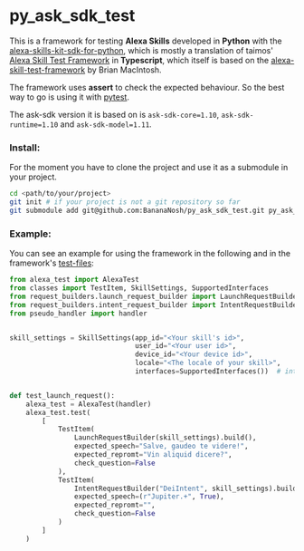 # py_ask_sdk_test

This is a framework for testing **Alexa Skills** developed in **Python** with the [alexa-skills-kit-sdk-for-python](https://github.com/alexa/alexa-skills-kit-sdk-for-python), which is mostly a translation of taimos' [Alexa Skill Test Framework](https://github.com/taimos/ask-sdk-test) in **Typescript**, which itself is based on the [alexa-skill-test-framework](https://github.com/BrianMacIntosh/alexa-skill-test-framework) by Brian MacIntosh.

The framework uses **assert** to check the expected behaviour. So the best way to go is using it with [pytest](https://docs.pytest.org/en/latest/index.html).

The ask-sdk version it is based on is `ask-sdk-core=1.10`, `ask-sdk-runtime=1.10` and `ask-sdk-model=1.11`.

### Install:
For the moment you have to clone the project and use it as a submodule in your project.
```bash
cd <path/to/your/project>
git init # if your project is not a git repository so far
git submodule add git@github.com:BananaNosh/py_ask_sdk_test.git py_ask_sdk_test
```
### Example:
You can see an example for using the framework in the following and in the framework's [test-files](https://github.com/BananaNosh/py_ask_sdk_test/tree/master/tests):

```python
from alexa_test import AlexaTest
from classes import TestItem, SkillSettings, SupportedInterfaces
from request_builders.launch_request_builder import LaunchRequestBuilder
from request_builders.intent_request_builder import IntentRequestBuilder
from pseudo_handler import handler


skill_settings = SkillSettings(app_id="<Your skill's id>",
                               user_id="<Your user id>",
                               device_id="<Your device id>",
                               locale="<The locale of your skill>",
                               interfaces=SupportedInterfaces())  # interfaces your skill supports (audio, video etc.)


def test_launch_request():
    alexa_test = AlexaTest(handler)
    alexa_test.test(
        [
            TestItem(
                LaunchRequestBuilder(skill_settings).build(),
                expected_speech="Salve, gaudeo te videre!",
                expected_repromt="Vin aliquid dicere?",
                check_question=False
            ),
            TestItem(
                IntentRequestBuilder("DeiIntent", skill_settings).build(),
                expected_speech=(r"Jupiter.+", True),
                expected_repromt="",
                check_question=False
            )
        ]
    )

```

